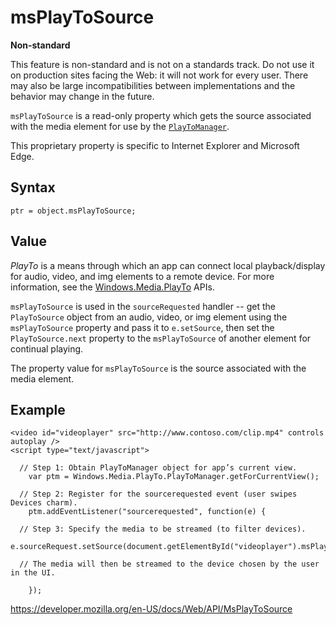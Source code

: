 msPlayToSource
==============

**Non-standard**

This feature is non-standard and is not on a standards track. Do not use it on production sites facing the Web: it will not work for every user. There may also be large incompatibilities between implementations and the behavior may change in the future.

`msPlayToSource` is a read-only property which gets the source associated with the media element for use by the [`PlayToManager`](https://docs.microsoft.com/en-us/uwp/api/windows.media.playto.playtomanager).

This proprietary property is specific to Internet Explorer and Microsoft Edge.

Syntax
------

    ptr = object.msPlayToSource;

Value
-----

*PlayTo* is a means through which an app can connect local playback/display for audio, video, and img elements to a remote device. For more information, see the [Windows.Media.PlayTo](https://docs.microsoft.com/en-us/uwp/api/windows.media.playto) APIs.

`msPlayToSource` is used in the `sourceRequested` handler -- get the `PlayToSource` object from an audio, video, or img element using the `msPlayToSource` property and pass it to `e.setSource`, then set the `PlayToSource.next` property to the `msPlayToSource` of another element for continual playing.

The property value for `msPlayToSource` is the source associated with the media element.

Example
-------

    <video id="videoplayer" src="http://www.contoso.com/clip.mp4" controls autoplay />
    <script type="text/javascript">

      // Step 1: Obtain PlayToManager object for app’s current view.
        var ptm = Windows.Media.PlayTo.PlayToManager.getForCurrentView();

      // Step 2: Register for the sourcerequested event (user swipes Devices charm).
        ptm.addEventListener("sourcerequested", function(e) {

      // Step 3: Specify the media to be streamed (to filter devices).
            e.sourceRequest.setSource(document.getElementById("videoplayer").msPlayToSource);

      // The media will then be streamed to the device chosen by the user in the UI.

        });

<a href="https://developer.mozilla.org/en-US/docs/Web/API/MsPlayToSource" class="_attribution-link">https://developer.mozilla.org/en-US/docs/Web/API/MsPlayToSource</a>
